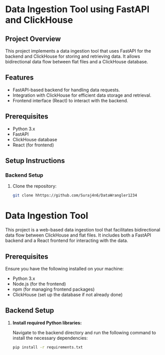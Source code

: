 # Data Ingestion Tool using FastAPI and ClickHouse

## Project Overview
This project implements a data ingestion tool that uses FastAPI for the backend and ClickHouse for storing and retrieving data. It allows bidirectional data flow between flat files and a ClickHouse database.

## Features
- FastAPI-based backend for handling data requests.
- Integration with ClickHouse for efficient data storage and retrieval.
- Frontend interface (React) to interact with the backend.
  
## Prerequisites
- Python 3.x
- FastAPI
- ClickHouse database
- React (for frontend)

## Setup Instructions
### Backend Setup
1. Clone the repository:
   ```bash
   git clone hhttps://github.com/Suraj4n6/DataWrangler1234
# Data Ingestion Tool

This project is a web-based data ingestion tool that facilitates bidirectional data flow between ClickHouse and flat files. It includes both a FastAPI backend and a React frontend for interacting with the data.

## Prerequisites

Ensure you have the following installed on your machine:

- Python 3.x
- Node.js (for the frontend)
- npm (for managing frontend packages)
- ClickHouse (set up the database if not already done)

## Backend Setup

1. **Install required Python libraries:**

   Navigate to the backend directory and run the following command to install the necessary dependencies:

   ```bash
   pip install -r requirements.txt
